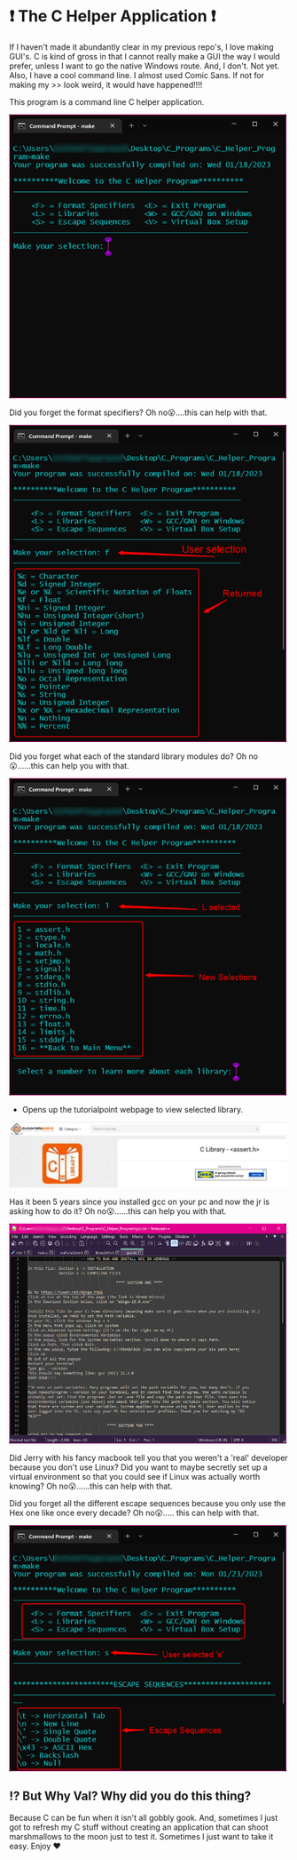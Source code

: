 # :exclamation: The C Helper Application :exclamation:

If I haven't made it abundantly clear in my previous repo's, I love making GUI's. C is kind of gross in 
that I cannot really make a GUI the way I would prefer, unless I want to go the native Windows route. And,
I don't. Not yet. 
Also, I have a cool command line. I almost used Comic Sans. If not for making my >> look weird, it would have happened!!!!

This program is a command line C helper application.

<p float="left">
<img src="git_images/opening.png" alt="amazing app" style="width: 500px;"/>
</p>


 Did you forget the format specifiers? Oh no:open_mouth:....this can
help with that.

<p float="left">
<img src="git_images/format.png" alt="be more specific please" style="width: 500px;"/>
</p>

Did you forget what each of the standard library modules do? Oh no:open_mouth:......this can help you with that.

<p float="left">
<img src="git_images/assert.png" alt="standard library" style="width: 500px;"/>
</p>

- Opens up the tutorialpoint webpage to view selected library. 

<p float="left">
<img src="git_images/c_online.png" alt="online c library" style="width: 500px;"/>
</p>


Has it been 5 years since you installed gcc on your pc and now the jr is asking how to do it? Oh no:open_mouth:......this can
help you with that.

<p float="left">
<img src="git_images/gcc_help.png" alt="gcc help me" style="width: 500px;"/>
</p>


Did Jerry with his fancy macbook tell you that you weren't a 'real' developer because you don't use Linux? Did you 
want to maybe secretly set up a virtual environment so that you could see if Linux was actually worth knowing?
Oh no:open_mouth:......this can help with that.


Did you forget all the different escape sequences because you only use the Hex one like once every decade? Oh no:open_mouth:.....
this can help with that.

<p float="left">
<img src="git_images/escape_sequences.png" alt="go on and git" style="width: 500px;"/>
</p>


## :interrobang: But Why Val? Why did you do this thing?

Because C can be fun when it isn't all gobbly gook. And, sometimes I just got to refresh my C stuff without creating an 
application that can shoot marshmallows to the moon just to test it. Sometimes I just want to take it easy. Enjoy :hearts: